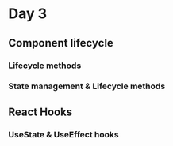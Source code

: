 # Day 3
## Component lifecycle
### Lifecycle methods
### State management & Lifecycle methods
## React Hooks
### UseState & UseEffect hooks

